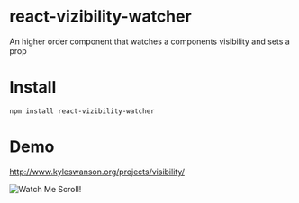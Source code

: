 # react-vizibility-watcher
An higher order component that watches a components visibility and sets a prop

# Install
`npm install react-vizibility-watcher`

# Demo
http://www.kyleswanson.org/projects/visibility/

![Watch Me Scroll!](http://www.kyleswanson.org/images/vizGifSmall.gif)

